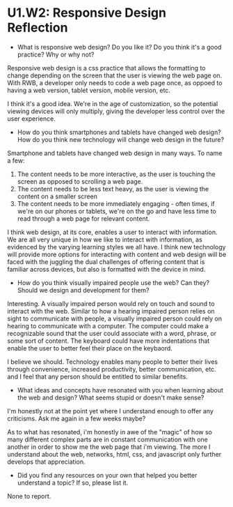 # U1.W2: Responsive Design Reflection

* What is responsive web design? Do you like it?  Do you think it's a good practice? Why or why not?

Responsive web design is a css practice that allows the formatting to change depending on the screen that the user is viewing the web page on. With RWB, a developer only needs to code a web page once, as oppoed to having a web version, tablet version, mobile version, etc. 

I think it's a good idea. We're in the age of customization, so the potential viewing devices will only multiply, giving the developer less control over the user experience. 

* How do you think smartphones and tablets have changed web design? How do you think new technology will change web design in the future?

Smartphone and tablets have changed web design in many ways. To name a few:

1. The content needs to be more interactive, as the user is touching the screen as opposed to scrolling a web page. 
2. The content needs to be less text heavy, as the user is viewing the content on a smaller screen
3. The content needs to be more immediately engaging - often times, if we're on our phones or tablets, we're on the go and have less time to read through a web page for relevant content. 

I think web design, at its core, enables a user to interact with information. We are all very unique in how we like to interact with information, as evidenced by the varying learning styles we all have. I think new technology will provide more options for interacting with content and web design will be faced with the juggling the dual challenges of offering content that is familiar across devices, but also is formatted with the device in mind. 

* How do you think visually impaired people use the web? Can they? Should we design and development for them?


Interesting. A visually impaired person would rely on touch and sound to interact with the web. Similar to how a hearing impaired person relies on sight to communicate with people, a visually impaired person could rely on hearing to communicate with a computer. The computer could make a recognizable sound that the user could associate with a word, phrase, or some sort of content. The keyboard could have more indentations that enable the user to better feel their place on the keybaord. 

I believe we should. Technology enables many people to better their lives through convenience, increased productivity, better communication, etc. and I feel that any person should be entitled to similar benefits. 

* What ideas and concepts have resonated with you when learning about the web and design? What seems stupid or doesn't make sense?

I'm honestly not at the point yet where I understand enough to offer any criticisms. Ask me again in a few weeks maybe? 

As to what has resonated, i'm honestly in awe of the "magic" of how so many different complex parts are in constant communication with one another in order to show me the web page that i'm viewing. The more I understand about the web, networks, html, css, and javascript only further develops that appreciation. 

* Did you find any resources on your own that helped you better understand a topic? If so, please list it.

None to report. 